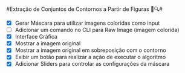 #Extração de Conjuntos de Contornos a Partir de Figuras 🐍🔍#

- [X] Gerar Máscara para utilizar imagens coloridas como input 
 - [ ] Adicionar um comando no CLI para Raw Image (imagem colorida)
- [X] Interface Gráfica
 - [X] Mostrar a imagem original
 - [X] Mostrar a imagem original em sobreposição com o contorno
 - [X] Exibir um botão para realizar a ação de executar o algoritmo
 - [X] Adicionar Sliders para controlar as configurações da máscara
